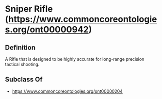# Sniper Rifle (https://www.commoncoreontologies.org/ont00000942)

## Definition
A Rifle that is designed to be highly accurate for long-range precision tactical shooting.

## Subclass Of
- https://www.commoncoreontologies.org/ont00000204

